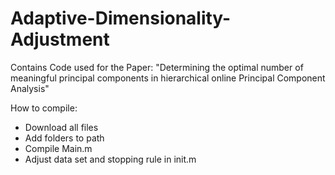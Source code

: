 # Adaptive-Dimensionality-Adjustment
Contains Code used for the Paper: "Determining the optimal number of meaningful principal components in hierarchical online Principal Component Analysis"

How to compile:
* Download all files
* Add folders to path
* Compile Main.m
* Adjust data set and stopping rule in init.m
